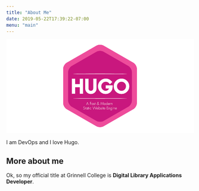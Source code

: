 ```yaml
---
title: "About Me"
date: 2019-05-22T17:39:22-07:00
menu: "main"
---
```


![hugo logo](/img/hugo-logo.png)

I am DevOps and I love Hugo.

## More about me

Ok, so my official title at Grinnell College is **Digital Library Applications Developer**.
